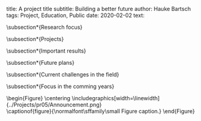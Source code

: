 title: A project title
subtitle: Building a better future
author: Hauke Bartsch
tags: Project, Education, Public
date: 2020-02-02
text:

\subsection*{Research focus}

\subsection*{Projects}

\subsection*{Important results}

\subsection*{Future plans}

\subsection*{Current challenges in the field}

\subsection*{Focus in the comming years}

\begin{Figure}
    \centering
    \includegraphics[width=\linewidth]{../Projects/pr05/Announcement.png}  
    \captionof{figure}{\normalfont\sffamily\small Figure caption.}
\end{Figure}
